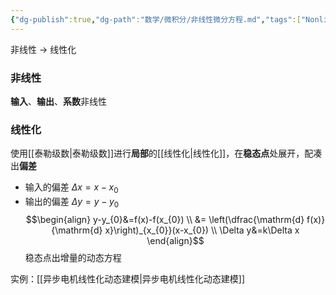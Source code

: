 ```yaml
---
{"dg-publish":true,"dg-path":"数学/微积分/非线性微分方程.md","tags":["Nonlinear"],"permalink":"/数学/微积分/非线性微分方程/","dgPassFrontmatter":true,"noteIcon":"","created":"2024-10-01T17:53:16.410+08:00","updated":"2024-10-27T14:38:40.093+08:00"}
---
```



非线性 $\to$ 线性化
### 非线性
**输入**、**输出**、**系数**非线性

### 线性化
使用[[泰勒级数\|泰勒级数]]进行**局部**的[[线性化\|线性化]]，在**稳态点**处展开，配凑出**偏差**    
- 输入的偏差 $\Delta x=x-x_{0}$ 
- 输出的偏差 $\Delta y=y-y_{0}$
$$\begin{align}
y-y_{0}&=f(x)-f(x_{0}) \\
&= \left(\dfrac{\mathrm{d} f(x)}{\mathrm{d} x}\right)_{x_{0}}(x-x_{0})  \\
\Delta y&=k\Delta x
\end{align}$$
稳态点出增量的动态方程

实例：[[异步电机线性化动态建模\|异步电机线性化动态建模]]

